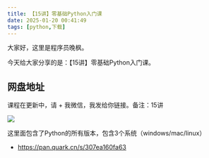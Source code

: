 ```yaml
---
title: 【15讲】零基础Python入门课
date: 2025-01-20 00:41:49
tags: [python,下载]
---
```



大家好，这里是程序员晚枫。

今天给大家分享的是：【15讲】零基础Python入门课。

## 网盘地址

课程在更新中，请 + 我微信，我发给你链接。备注：15讲

![](https://python-office-1300615378.cos.ap-chongqing.myqcloud.com/%E5%BE%AE%E4%BF%A1%E4%BA%8C%E7%BB%B4%E7%A0%81.jpg)


这里面包含了Python的所有版本，包含3个系统（windows/mac/linux）

- https://pan.quark.cn/s/307ea160fa63
